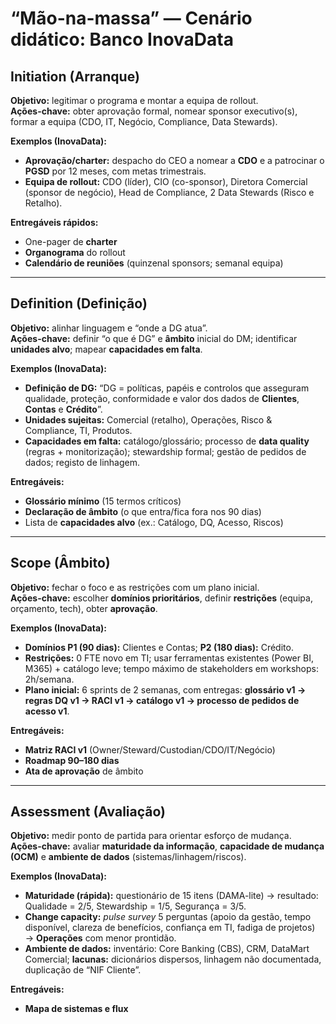 # “Mão-na-massa” — Cenário didático: Banco InovaData

## Initiation (Arranque)
**Objetivo:** legitimar o programa e montar a equipa de rollout.  
**Ações-chave:** obter aprovação formal, nomear sponsor executivo(s), formar a equipa (CDO, IT, Negócio, Compliance, Data Stewards).

**Exemplos (InovaData):**
- **Aprovação/charter:** despacho do CEO a nomear a **CDO** e a patrocinar o **PGSD** por 12 meses, com metas trimestrais.
- **Equipa de rollout:** CDO (líder), CIO (co-sponsor), Diretora Comercial (sponsor de negócio), Head de Compliance, 2 Data Stewards (Risco e Retalho).

**Entregáveis rápidos:**
- One-pager de **charter**
- **Organograma** do rollout
- **Calendário de reuniões** (quinzenal sponsors; semanal equipa)

---

## Definition (Definição)
**Objetivo:** alinhar linguagem e “onde a DG atua”.  
**Ações-chave:** definir “o que é DG” e **âmbito** inicial do DM; identificar **unidades alvo**; mapear **capacidades em falta**.

**Exemplos (InovaData):**
- **Definição de DG:** “DG = políticas, papéis e controlos que asseguram qualidade, proteção, conformidade e valor dos dados de **Clientes**, **Contas** e **Crédito**”.
- **Unidades sujeitas:** Comercial (retalho), Operações, Risco & Compliance, TI, Produtos.
- **Capacidades em falta:** catálogo/glossário; processo de **data quality** (regras + monitorização); stewardship formal; gestão de pedidos de dados; registo de linhagem.

**Entregáveis:**
- **Glossário mínimo** (15 termos críticos)
- **Declaração de âmbito** (o que entra/fica fora nos 90 dias)
- Lista de **capacidades alvo** (ex.: Catálogo, DQ, Acesso, Riscos)

---

## Scope (Âmbito)
**Objetivo:** fechar o foco e as restrições com um plano inicial.  
**Ações-chave:** escolher **domínios prioritários**, definir **restrições** (equipa, orçamento, tech), obter **aprovação**.

**Exemplos (InovaData):**
- **Domínios P1 (90 dias):** Clientes e Contas; **P2 (180 dias):** Crédito.
- **Restrições:** 0 FTE novo em TI; usar ferramentas existentes (Power BI, M365) + catálogo leve; tempo máximo de stakeholders em workshops: 2h/semana.
- **Plano inicial:** 6 sprints de 2 semanas, com entregas: **glossário v1 → regras DQ v1 → RACI v1 → catálogo v1 → processo de pedidos de acesso v1**.

**Entregáveis:**
- **Matriz RACI v1** (Owner/Steward/Custodian/CDO/IT/Negócio)
- **Roadmap 90–180 dias**
- **Ata de aprovação** de âmbito

---

## Assessment (Avaliação)
**Objetivo:** medir ponto de partida para orientar esforço de mudança.  
**Ações-chave:** avaliar **maturidade da informação**, **capacidade de mudança (OCM)** e **ambiente de dados** (sistemas/linhagem/riscos).

**Exemplos (InovaData):**
- **Maturidade (rápida):** questionário de 15 itens (DAMA-lite) → resultado: Qualidade = 2/5, Stewardship = 1/5, Segurança = 3/5.
- **Change capacity:** *pulse survey* 5 perguntas (apoio da gestão, tempo disponível, clareza de benefícios, confiança em TI, fadiga de projetos) → **Operações** com menor prontidão.
- **Ambiente de dados:** inventário: Core Banking (CBS), CRM, DataMart Comercial; **lacunas:** dicionários dispersos, linhagem não documentada, duplicação de “NIF Cliente”.

**Entregáveis:**
- **Mapa de sistemas e flux**
